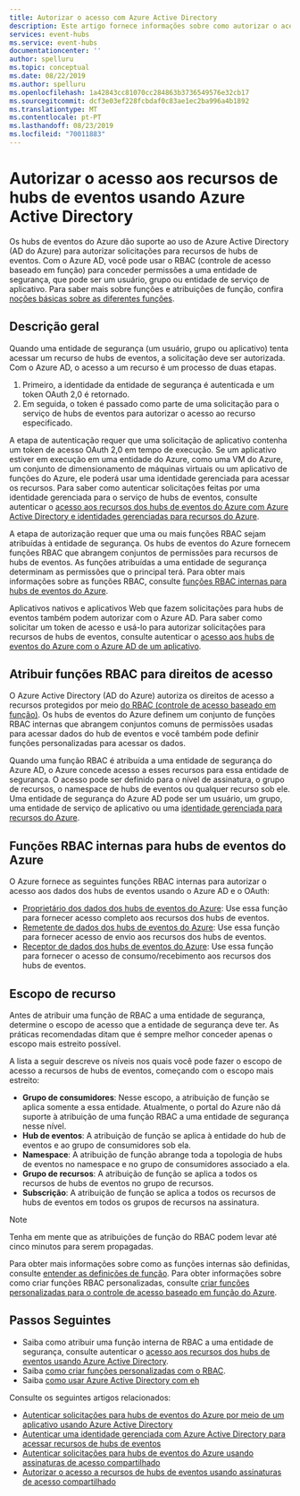 ```yaml
---
title: Autorizar o acesso com Azure Active Directory
description: Este artigo fornece informações sobre como autorizar o acesso aos recursos de hubs de eventos usando Azure Active Directory.
services: event-hubs
ms.service: event-hubs
documentationcenter: ''
author: spelluru
ms.topic: conceptual
ms.date: 08/22/2019
ms.author: spelluru
ms.openlocfilehash: 1a42843cc81070cc284863b3736549576e32cb17
ms.sourcegitcommit: dcf3e03ef228fcbdaf0c83ae1ec2ba996a4b1892
ms.translationtype: MT
ms.contentlocale: pt-PT
ms.lasthandoff: 08/23/2019
ms.locfileid: "70011883"
---
```

# <a name="authorize-access-to-event-hubs-resources-using-azure-active-directory"></a>Autorizar o acesso aos recursos de hubs de eventos usando Azure Active Directory
Os hubs de eventos do Azure dão suporte ao uso de Azure Active Directory (AD do Azure) para autorizar solicitações para recursos de hubs de eventos. Com o Azure AD, você pode usar o RBAC (controle de acesso baseado em função) para conceder permissões a uma entidade de segurança, que pode ser um usuário, grupo ou entidade de serviço de aplicativo. Para saber mais sobre funções e atribuições de função, confira [noções básicas sobre as diferentes funções](../role-based-access-control/overview.md).

## <a name="overview"></a>Descrição geral
Quando uma entidade de segurança (um usuário, grupo ou aplicativo) tenta acessar um recurso de hubs de eventos, a solicitação deve ser autorizada. Com o Azure AD, o acesso a um recurso é um processo de duas etapas. 

 1. Primeiro, a identidade da entidade de segurança é autenticada e um token OAuth 2,0 é retornado. 
 1. Em seguida, o token é passado como parte de uma solicitação para o serviço de hubs de eventos para autorizar o acesso ao recurso especificado.

A etapa de autenticação requer que uma solicitação de aplicativo contenha um token de acesso OAuth 2,0 em tempo de execução. Se um aplicativo estiver em execução em uma entidade do Azure, como uma VM do Azure, um conjunto de dimensionamento de máquinas virtuais ou um aplicativo de funções do Azure, ele poderá usar uma identidade gerenciada para acessar os recursos. Para saber como autenticar solicitações feitas por uma identidade gerenciada para o serviço de hubs de eventos, consulte autenticar o [acesso aos recursos dos hubs de eventos do Azure com Azure Active Directory e identidades gerenciadas para recursos do Azure](authenticate-managed-identity.md). 

A etapa de autorização requer que uma ou mais funções RBAC sejam atribuídas à entidade de segurança. Os hubs de eventos do Azure fornecem funções RBAC que abrangem conjuntos de permissões para recursos de hubs de eventos. As funções atribuídas a uma entidade de segurança determinam as permissões que o principal terá. Para obter mais informações sobre as funções RBAC, consulte [funções RBAC internas para hubs de eventos do Azure](#built-in-rbac-roles-for-azure-event-hubs). 

Aplicativos nativos e aplicativos Web que fazem solicitações para hubs de eventos também podem autorizar com o Azure AD. Para saber como solicitar um token de acesso e usá-lo para autorizar solicitações para recursos de hubs de eventos, consulte autenticar o [acesso aos hubs de eventos do Azure com o Azure AD de um aplicativo](authenticate-application.md). 

## <a name="assign-rbac-roles-for-access-rights"></a>Atribuir funções RBAC para direitos de acesso
O Azure Active Directory (AD do Azure) autoriza os direitos de acesso a recursos protegidos por meio [do RBAC (controle de acesso baseado em função)](../role-based-access-control/overview.md). Os hubs de eventos do Azure definem um conjunto de funções RBAC internas que abrangem conjuntos comuns de permissões usadas para acessar dados do hub de eventos e você também pode definir funções personalizadas para acessar os dados.

Quando uma função RBAC é atribuída a uma entidade de segurança do Azure AD, o Azure concede acesso a esses recursos para essa entidade de segurança. O acesso pode ser definido para o nível de assinatura, o grupo de recursos, o namespace de hubs de eventos ou qualquer recurso sob ele. Uma entidade de segurança do Azure AD pode ser um usuário, um grupo, uma entidade de serviço de aplicativo ou uma [identidade gerenciada para recursos do Azure](../active-directory/managed-identities-azure-resources/overview.md).

## <a name="built-in-rbac-roles-for-azure-event-hubs"></a>Funções RBAC internas para hubs de eventos do Azure
O Azure fornece as seguintes funções RBAC internas para autorizar o acesso aos dados dos hubs de eventos usando o Azure AD e o OAuth:

- [Proprietário dos dados dos hubs de eventos do Azure](../role-based-access-control/built-in-roles.md#azure-event-hubs-data-owner): Use essa função para fornecer acesso completo aos recursos dos hubs de eventos.
- [Remetente de dados dos hubs de eventos do Azure](../role-based-access-control/built-in-roles.md#azure-event-hubs-data-receiver): Use essa função para fornecer acesso de envio aos recursos dos hubs de eventos.
- [Receptor de dados dos hubs de eventos do Azure](../role-based-access-control/built-in-roles.md#azure-event-hubs-data-sender): Use essa função para fornecer o acesso de consumo/recebimento aos recursos dos hubs de eventos.

## <a name="resource-scope"></a>Escopo de recurso 
Antes de atribuir uma função de RBAC a uma entidade de segurança, determine o escopo de acesso que a entidade de segurança deve ter. As práticas recomendadas ditam que é sempre melhor conceder apenas o escopo mais estreito possível.

A lista a seguir descreve os níveis nos quais você pode fazer o escopo de acesso a recursos de hubs de eventos, começando com o escopo mais estreito:

- **Grupo de consumidores**: Nesse escopo, a atribuição de função se aplica somente a essa entidade. Atualmente, o portal do Azure não dá suporte à atribuição de uma função RBAC a uma entidade de segurança nesse nível. 
- **Hub de eventos**: A atribuição de função se aplica à entidade do hub de eventos e ao grupo de consumidores sob ela.
- **Namespace**: A atribuição de função abrange toda a topologia de hubs de eventos no namespace e no grupo de consumidores associado a ela.
- **Grupo de recursos**: A atribuição de função se aplica a todos os recursos de hubs de eventos no grupo de recursos.
- **Subscrição**: A atribuição de função se aplica a todos os recursos de hubs de eventos em todos os grupos de recursos na assinatura.

> [!NOTE]
> Tenha em mente que as atribuições de função do RBAC podem levar até cinco minutos para serem propagadas. 

Para obter mais informações sobre como as funções internas são definidas, consulte [entender as definições de função](../role-based-access-control/role-definitions.md#management-and-data-operations). Para obter informações sobre como criar funções RBAC personalizadas, consulte [criar funções personalizadas para o controle de acesso baseado em função do Azure](../role-based-access-control/custom-roles.md).

## <a name="next-steps"></a>Passos Seguintes
- Saiba como atribuir uma função interna de RBAC a uma entidade de segurança, consulte autenticar o [acesso aos recursos dos hubs de eventos usando Azure Active Directory](authenticate-application.md).
- Saiba [como criar funções personalizadas com o RBAC](https://github.com/Azure/azure-event-hubs/tree/master/samples/DotNet/Microsoft.Azure.EventHubs/Rbac/CustomRole).
- Saiba [como usar Azure Active Directory com eh](https://github.com/Azure/azure-event-hubs/tree/master/samples/DotNet/Microsoft.Azure.EventHubs/Rbac/AzureEventHubsSDK)

Consulte os seguintes artigos relacionados:

- [Autenticar solicitações para hubs de eventos do Azure por meio de um aplicativo usando Azure Active Directory](authenticate-application.md)
- [Autenticar uma identidade gerenciada com Azure Active Directory para acessar recursos de hubs de eventos](authenticate-managed-identity.md)
- [Autenticar solicitações para hubs de eventos do Azure usando assinaturas de acesso compartilhado](authenticate-shared-access-signature.md)
- [Autorizar o acesso a recursos de hubs de eventos usando assinaturas de acesso compartilhado](authorize-access-shared-access-signature.md)